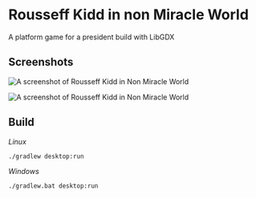 # Rousseff Kidd in non Miracle World

A platform game for a president build with LibGDX

## Screenshots

![A screenshot of Rousseff Kidd in Non Miracle World](https://raw.githubusercontent.com/tapiocalabs/rousseff-kidd-in-non-miracle-world/master/rousseff-in-nonmiracle-world-1.png)

![A screenshot of Rousseff Kidd in Non Miracle World](https://raw.githubusercontent.com/tapiocalabs/rousseff-kidd-in-non-miracle-world/master/rousseff-in-nonmiracle-world-2.png)

## Build

*Linux*
```
./gradlew desktop:run
```

*Windows*
```
./gradlew.bat desktop:run
```
